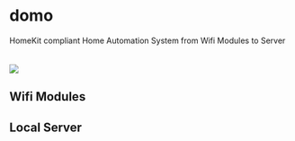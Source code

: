 # domo
HomeKit compliant Home Automation System from Wifi Modules to Server
<br><br><br>
![](https://docs.google.com/uc?id=0BxOSr4OUvNOfQU1MRTBYV1FOSEU)

## Wifi Modules

  
     



## Local Server



